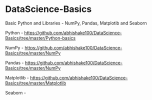 # DataScience-Basics
Basic Python and Libraries - NumPy, Pandas, Matplotib and Seaborn

Python - https://github.com/abhishake100/DataScience-Basics/tree/master/Python-basics

NumPy - https://github.com/abhishake100/DataScience-Basics/tree/master/NumPy

Pandas - https://github.com/abhishake100/DataScience-Basics/tree/master/NumPy

Matplotlib - https://github.com/abhishake100/DataScience-Basics/tree/master/Matplotlib

Seaborn - 

